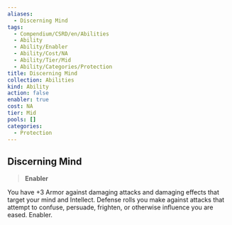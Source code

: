 ```yaml
---
aliases:
  - Discerning Mind
tags:
  - Compendium/CSRD/en/Abilities
  - Ability
  - Ability/Enabler
  - Ability/Cost/NA
  - Ability/Tier/Mid
  - Ability/Categories/Protection
title: Discerning Mind
collection: Abilities
kind: Ability
action: false
enabler: true
cost: NA
tier: Mid
pools: []
categories:
  - Protection
---
```

## Discerning Mind    
>**Enabler**  
    
You have +3 Armor against damaging attacks and damaging effects that target your mind and Intellect. Defense rolls you make against attacks that attempt to confuse, persuade, frighten, or otherwise influence you are eased. Enabler.